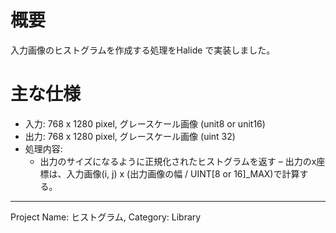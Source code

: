 # 概要

入力画像のヒストグラムを作成する処理をHalide で実装しました。

# 主な仕様

- 入力: 768 x 1280 pixel, グレースケール画像 (unit8 or unit16)
- 出力: 768 x 1280 pixel, グレースケール画像 (uint 32)
- 処理内容:
  - 出力のサイズになるように正規化されたヒストグラムを返す
  – 出力のx座標は、入力画像(i, j) x (出力画像の幅 / UINT[8 or 16]\_MAX)で計算する。
---
Project Name: ヒストグラム, Category: Library
